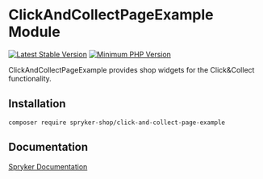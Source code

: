 # ClickAndCollectPageExample Module
[![Latest Stable Version](https://poser.pugx.org/spryker-shop/click-and-collect-page-example/v/stable.svg)](https://packagist.org/packages/spryker-shop/click-and-collect-page-example)
[![Minimum PHP Version](https://img.shields.io/badge/php-%3E%3D%208.0-8892BF.svg)](https://php.net/)

ClickAndCollectPageExample provides shop widgets for the Click&Collect functionality.

## Installation

```
composer require spryker-shop/click-and-collect-page-example
```

## Documentation

[Spryker Documentation](https://docs.spryker.com)
